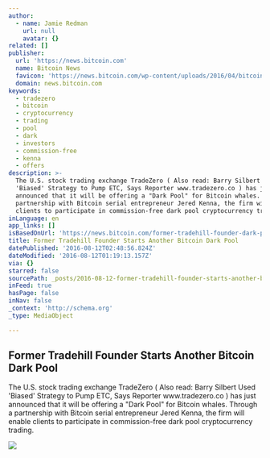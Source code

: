 ```yaml
---
author:
  - name: Jamie Redman
    url: null
    avatar: {}
related: []
publisher:
  url: 'https://news.bitcoin.com'
  name: Bitcoin News
  favicon: 'https://news.bitcoin.com/wp-content/uploads/2016/04/bitcoin_fav.png'
  domain: news.bitcoin.com
keywords:
  - tradezero
  - bitcoin
  - cryptocurrency
  - trading
  - pool
  - dark
  - investors
  - commission-free
  - kenna
  - offers
description: >-
  The U.S. stock trading exchange TradeZero ( Also read: Barry Silbert Used
  'Biased' Strategy to Pump ETC, Says Reporter www.tradezero.co ) has just
  announced that it will be offering a "Dark Pool" for Bitcoin whales. Through a
  partnership with Bitcoin serial entrepreneur Jered Kenna, the firm will enable
  clients to participate in commission-free dark pool cryptocurrency trading.
inLanguage: en
app_links: []
isBasedOnUrl: 'https://news.bitcoin.com/former-tradehill-founder-dark-pool/'
title: Former Tradehill Founder Starts Another Bitcoin Dark Pool
datePublished: '2016-08-12T02:48:56.824Z'
dateModified: '2016-08-12T01:19:13.157Z'
via: {}
starred: false
sourcePath: _posts/2016-08-12-former-tradehill-founder-starts-another-bitcoin-dark-pool.md
inFeed: true
hasPage: false
inNav: false
_context: 'http://schema.org'
_type: MediaObject

---
```

<article style=""><h1>Former Tradehill Founder Starts Another Bitcoin Dark Pool</h1><p>The U.S. stock trading exchange TradeZero ( Also read: Barry Silbert Used 'Biased' Strategy to Pump ETC, Says Reporter www.tradezero.co ) has just announced that it will be offering a "Dark Pool" for Bitcoin whales. Through a partnership with Bitcoin serial entrepreneur Jered Kenna, the firm will enable clients to participate in commission-free dark pool cryptocurrency trading.</p><img src="https://news.bitcoin.com/wp-content/uploads/2016/08/Former-Tradehill-Founder-Starts-Another-Dark-Pool.jpg" /></article>